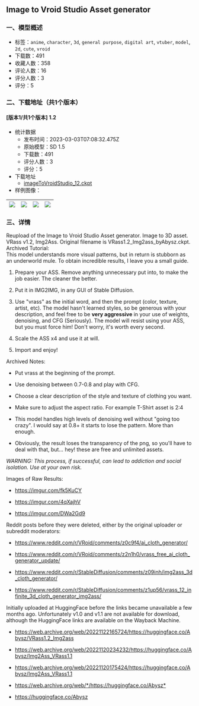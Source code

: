 ## Image to Vroid Studio Asset generator
### 一、模型概述

- 标签：`anime`, `character`, `3d`, `general purpose`, `digital art`, `vtuber`, `model`, `2d`, `cute`, `vroid`
- 下载数：491
- 收藏人数：358
- 评论人数：16
- 评分人数：3
- 评分：5

### 二、下载地址（共1个版本）

#### [版本1/共1个版本] 1.2

- 统计数据
  - 发布时间：2023-03-03T07:08:32.475Z
  - 原始模型：SD 1.5
  - 下载数：491
  - 评分人数：3
  - 评分：5
- 下载地址
  - [imageToVroidStudio_12.ckpt](https://civitai.com/api/download/models/17508)
- 样例图像：

| <img src="https://image.civitai.com/xG1nkqKTMzGDvpLrqFT7WA/3f38b039-a465-4ef0-3de1-1358b5864b00/width=450/178382.jpeg" /> | <img src="https://image.civitai.com/xG1nkqKTMzGDvpLrqFT7WA/ce7e476e-2d51-4f35-838a-426b4d4ccc00/width=450/178392.jpeg" /> | <img src="https://image.civitai.com/xG1nkqKTMzGDvpLrqFT7WA/ba2fe508-2649-4b5f-625a-4c385510db00/width=450/178393.jpeg" /> | <img src="https://image.civitai.com/xG1nkqKTMzGDvpLrqFT7WA/d2105e36-0781-4166-f2eb-415292a3e800/width=450/178391.jpeg" /> |
| ---- | ---- | ---- | ---- |


### 三、详情
<p>Reupload of the Image to Vroid Studio Asset generator. Image to 3D asset. VRass v1.2, Img2Ass. Original filename is VRass1.2_Img2ass_byAbysz.ckpt. Archived Tutorial: <br />This model understands more visual patterns, but in return is stubborn as an underworld mule. To obtain incredible results, I leave you a small guide.</p><ol><li><p>Prepare your ASS. Remove anything unnecessary put into, to make the job easier. The cleaner the better.</p></li><li><p>Put it in IMG2IMG, in any GUI of Stable Diffusion.</p></li><li><p>Use "vrass" as the initial word, and then the prompt (color, texture, artist, etc). The model hasn't learned styles, so be generous with your description, and feel free to be <strong>very aggressive</strong> in your use of weights, denoising, and CFG (Seriously). The model will resist using your ASS, but you must force him! Don't worry, it's worth every second.</p></li><li><p>Scale the ASS x4 and use it at will.</p></li><li><p>Import and enjoy!</p></li></ol><p>Archived Notes:</p><ul><li><p>Put vrass at the beginning of the prompt.</p></li><li><p>Use denoising between 0.7-0.8 and play with CFG.</p></li><li><p>Choose a clear description of the style and texture of clothing you want.</p></li><li><p>Make sure to adjust the aspect ratio. For example T-Shirt asset is 2:4</p></li><li><p>This model handles high levels of denoising well without "going too crazy". I would say at 0.8+ it starts to lose the pattern. More than enough.</p></li><li><p>Obviously, the result loses the transparency of the png, so you'll have to deal with that, but... hey! these are free and unlimited assets.</p></li></ul><p><em>WARNING: This process, if successful, can lead to addiction and social isolation. Use at your own risk.</em></p><p>Images of Raw Results:</p><ul><li><p><a target="_blank" rel="ugc" href="https://imgur.com/fk5KuCY">https://imgur.com/fk5KuCY</a></p></li><li><p><a target="_blank" rel="ugc" href="https://imgur.com/4qXajhV">https://imgur.com/4qXajhV</a></p></li><li><p><a target="_blank" rel="ugc" href="https://imgur.com/DWa2Gd9">https://imgur.com/DWa2Gd9</a></p></li></ul><p>Reddit posts before they were deleted, either by the original uploader or subreddit moderators:</p><ul><li><p><a target="_blank" rel="ugc" href="https://www.reddit.com/r/VRoid/comments/z0c9f4/ai_cloth_generator/">https://www.reddit.com/r/VRoid/comments/z0c9f4/ai_cloth_generator/</a></p></li><li><p><a target="_blank" rel="ugc" href="https://www.reddit.com/r/VRoid/comments/z2n1h0/vrass_free_ai_cloth_generator_update/">https://www.reddit.com/r/VRoid/comments/z2n1h0/vrass_free_ai_cloth_generator_update/</a></p></li><li><p><a target="_blank" rel="ugc" href="https://www.reddit.com/r/StableDiffusion/comments/z09inh/img2ass_3d_cloth_generator/">https://www.reddit.com/r/StableDiffusion/comments/z09inh/img2ass_3d_cloth_generator/</a></p></li><li><p><a target="_blank" rel="ugc" href="https://www.reddit.com/r/StableDiffusion/comments/z1up56/vrass_12_infinite_3d_cloth_generator_img2ass/">https://www.reddit.com/r/StableDiffusion/comments/z1up56/vrass_12_infinite_3d_cloth_generator_img2ass/</a></p></li></ul><p>Initially uploaded at HuggingFace before the links became unavailable a few months ago. Unfortunately v1.0 and v1.1 are not available for download, although the HuggingFace links are available on the Wayback Machine.</p><ul><li><p><a target="_blank" rel="ugc" href="https://web.archive.org/web/20221122165724/https://huggingface.co/Abysz/VRass1.2_Img2ass">https://web.archive.org/web/20221122165724/https://huggingface.co/Abysz/VRass1.2_Img2ass</a></p></li><li><p><a target="_blank" rel="ugc" href="https://web.archive.org/web/20221120234232/https://huggingface.co/Abysz/Img2Ass_VRass1.1">https://web.archive.org/web/20221120234232/https://huggingface.co/Abysz/Img2Ass_VRass1.1</a></p></li><li><p><a target="_blank" rel="ugc" href="https://web.archive.org/web/20221120175424/https://huggingface.co/Abysz/Img2Ass_VRass1.1">https://web.archive.org/web/20221120175424/https://huggingface.co/Abysz/Img2Ass_VRass1.1</a></p></li><li><p><a target="_blank" rel="ugc" href="https://web.archive.org/web/*/https://huggingface.co/Abysz*">https://web.archive.org/web/*/https://huggingface.co/Abysz*</a></p></li><li><p><a target="_blank" rel="ugc" href="https://huggingface.co/Abysz">https://huggingface.co/Abysz</a></p></li></ul>